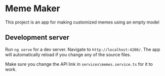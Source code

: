 # Meme Maker

This project is an app for making customized memes using an empty model

## Development server

Run `ng serve` for a dev server. Navigate to `http://localhost:4200/`. The app will automatically reload if you change any of the source files.

Make sure you change the API link in `services\memes.service.ts` for it to work.
